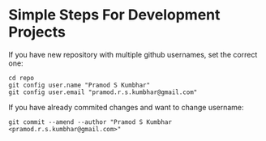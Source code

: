 # Simple Steps For Development Projects


If you have new repository with multiple github usernames, set the correct one:

```
cd repo
git config user.name "Pramod S Kumbhar"
git config user.email "pramod.r.s.kumbhar@gmail.com"
```

If you have already commited changes and want to change username:

```
git commit --amend --author "Pramod S Kumbhar <pramod.r.s.kumbhar@gmail.com>"
```

